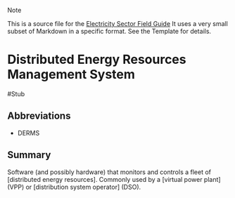 > [!NOTE] 
> This is a source file for the [Electricity Sector Field Guide](https://grahamlea.github.io/Electricity-Sector-Field-Guide/)
> It uses a very small subset of Markdown in a specific format. See the Template for details.

# Distributed Energy Resources Management System
#Stub

## Abbreviations
- DERMS


## Summary

Software (and possibly hardware) that monitors and controls a fleet of [distributed energy resources].
Commonly used by a [virtual power plant] (VPP) or [distribution system operator] (DSO).

